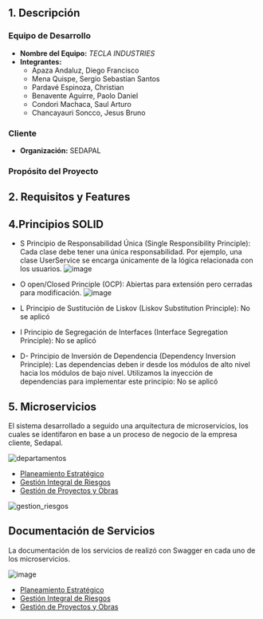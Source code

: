 
## 1. Descripción

### Equipo de Desarrollo
- **Nombre del Equipo:** _TECLA INDUSTRIES_
- **Integrantes:**
  - Apaza Andaluz, Diego Francisco
  - Mena Quispe, Sergio Sebastian Santos
  - Pardavé Espinoza, Christian
  - Benavente Aguirre, Paolo Daniel 
  - Condori Machaca, Saul Arturo
  - Chancayauri Soncco, Jesus Bruno

### Cliente
- **Organización:** SEDAPAL

### Propósito del Proyecto




## 2. Requisitos y Features


## 4.Principios SOLID
- S  Principio de Responsabilidad Única (Single Responsibility Principle): Cada clase debe tener una única responsabilidad. Por ejemplo, una clase UserService se encarga únicamente de la lógica relacionada con los usuarios.
![image](https://github.com/user-attachments/assets/b5ac7c43-d446-4ca1-8277-e01f6f9d3d8b)

- O open/Closed Principle (OCP): Abiertas para extensión pero cerradas para modificación.
  ![image](https://github.com/user-attachments/assets/4020b96a-1629-41bd-a3f6-2ac8e045829f)
  
- L Principio de Sustitución de Liskov (Liskov Substitution Principle): No se aplicó

- I Principio de Segregación de Interfaces (Interface Segregation Principle): No se aplicó
  
- D- Principio de Inversión de Dependencia (Dependency Inversion Principle): Las dependencias deben ir desde los módulos de alto nivel hacia los módulos de bajo nivel. Utilizamos la inyección de dependencias para implementar este principio: No se aplicó






## 5. Microservicios

El sistema desarrollado a seguido una arquitectura de microservicios, los cuales se identifaron en base a un proceso de negocio de la empresa cliente, Sedapal.

![departamentos](https://github.com/user-attachments/assets/debe27cc-3f3d-4e59-8580-57f348da97c5)

- [Planeamiento Estratégico](https://github.com/smenaquispe/ISIII/tree/sergio_mena?tab=readme-ov-file)
- [Gestión Integral de Riesgos](https://github.com/smenaquispe/ISIII/tree/christian_pardave?tab=readme-ov-file)
- [Gestión de Proyectos y Obras](https://github.com/smenaquispe/ISIII/tree/bruno?tab=readme-ov-file)

![gestion_riesgos](https://github.com/user-attachments/assets/c86d4d24-1999-4bab-9c1b-90185519ce25)

## Documentación de Servicios

La documentación de los servicios de realizó con Swagger en cada uno de los microservicios.

![image](https://github.com/user-attachments/assets/92597c6e-bc53-4fbb-a114-da86a1d59d3f)

- [Planeamiento Estratégico](https://github.com/smenaquispe/ISIII/tree/sergio_mena?tab=readme-ov-file)
- [Gestión Integral de Riesgos](https://github.com/smenaquispe/ISIII/tree/christian_pardave?tab=readme-ov-file)
- [Gestión de Proyectos y Obras](https://github.com/smenaquispe/ISIII/tree/bruno?tab=readme-ov-file)
